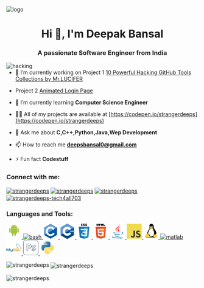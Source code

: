 ![logo](https://github.com/strangerdeeps/strangerdeeps/blob/main/Blue%20and%20White%20Illustrative%20Modern%20Science%20and%20Technology%20Education%20Video.gif.crdownload)
<h1 align="center">Hi 👋, I'm Deepak Bansal</h1>
<h3 align="center">A passionate Software Engineer from India</h3>

<img align="right" alt="hacking" width="550" src="https://techviral.tech/wp-content/uploads/2021/04/java-hacking-gif.gif">

- 🔭 I’m currently working on Project 1 [10 Powerful Hacking GitHub Tools Collections by Mr.LUCIFER](https://codepen.io/strangerdeeps/pen/yLGGBRe)

- Project 2 [Animated Login Page](https://codepen.io/strangerdeeps/pen/wvOLgOr)

- 🌱 I’m currently learning **Computer Science Engineer**

- 👨‍💻 All of my projects are available at [https://codepen.io/strangerdeeps](https://codepen.io/strangerdeeps)

- 💬 Ask me about **C,C++,Python,Java,Wep Development**

- 📫 How to reach me **deepsbansal0@gmail.com**

- ⚡ Fun fact **Codestuff**

<h3 align="left">Connect with me:</h3>
<p align="left">
<a href="https://codepen.io/strangerdeeps" target="blank"><img align="center" src="https://raw.githubusercontent.com/rahuldkjain/github-profile-readme-generator/master/src/images/icons/Social/codepen.svg" alt="strangerdeeps" height="30" width="40" /></a>
<a href="https://linkedin.com/in/strangerdeeps" target="blank"><img align="center" src="https://raw.githubusercontent.com/rahuldkjain/github-profile-readme-generator/master/src/images/icons/Social/linked-in-alt.svg" alt="strangerdeeps" height="30" width="40" /></a>
<a href="https://instagram.com/strangerdeeps" target="blank"><img align="center" src="https://raw.githubusercontent.com/rahuldkjain/github-profile-readme-generator/master/src/images/icons/Social/instagram.svg" alt="strangerdeeps" height="30" width="40" /></a>
<a href="https://www.youtube.com/c/strangerdeeps-tech4all703" target="blank"><img align="center" src="https://raw.githubusercontent.com/rahuldkjain/github-profile-readme-generator/master/src/images/icons/Social/youtube.svg" alt="strangerdeeps-tech4all703" height="30" width="40" /></a>
</p>

<h3 align="left">Languages and Tools:</h3>
<p align="left"> <a href="https://developer.android.com" target="_blank" rel="noreferrer"> <img src="https://raw.githubusercontent.com/devicons/devicon/master/icons/android/android-original-wordmark.svg" alt="android" width="40" height="40"/> </a> <a href="https://www.gnu.org/software/bash/" target="_blank" rel="noreferrer"> <img src="https://www.vectorlogo.zone/logos/gnu_bash/gnu_bash-icon.svg" alt="bash" width="40" height="40"/> </a> <a href="https://www.cprogramming.com/" target="_blank" rel="noreferrer"> <img src="https://raw.githubusercontent.com/devicons/devicon/master/icons/c/c-original.svg" alt="c" width="40" height="40"/> </a> <a href="https://www.w3schools.com/cpp/" target="_blank" rel="noreferrer"> <img src="https://raw.githubusercontent.com/devicons/devicon/master/icons/cplusplus/cplusplus-original.svg" alt="cplusplus" width="40" height="40"/> </a> <a href="https://www.w3schools.com/css/" target="_blank" rel="noreferrer"> <img src="https://raw.githubusercontent.com/devicons/devicon/master/icons/css3/css3-original-wordmark.svg" alt="css3" width="40" height="40"/> </a> <a href="https://www.w3.org/html/" target="_blank" rel="noreferrer"> <img src="https://raw.githubusercontent.com/devicons/devicon/master/icons/html5/html5-original-wordmark.svg" alt="html5" width="40" height="40"/> </a> <a href="https://www.java.com" target="_blank" rel="noreferrer"> <img src="https://raw.githubusercontent.com/devicons/devicon/master/icons/java/java-original.svg" alt="java" width="40" height="40"/> </a> <a href="https://developer.mozilla.org/en-US/docs/Web/JavaScript" target="_blank" rel="noreferrer"> <img src="https://raw.githubusercontent.com/devicons/devicon/master/icons/javascript/javascript-original.svg" alt="javascript" width="40" height="40"/> </a> <a href="https://www.linux.org/" target="_blank" rel="noreferrer"> <img src="https://raw.githubusercontent.com/devicons/devicon/master/icons/linux/linux-original.svg" alt="linux" width="40" height="40"/> </a> <a href="https://www.mathworks.com/" target="_blank" rel="noreferrer"> <img src="https://upload.wikimedia.org/wikipedia/commons/2/21/Matlab_Logo.png" alt="matlab" width="40" height="40"/> </a> <a href="https://www.mysql.com/" target="_blank" rel="noreferrer"> <img src="https://raw.githubusercontent.com/devicons/devicon/master/icons/mysql/mysql-original-wordmark.svg" alt="mysql" width="40" height="40"/> </a> <a href="https://www.photoshop.com/en" target="_blank" rel="noreferrer"> <img src="https://raw.githubusercontent.com/devicons/devicon/master/icons/photoshop/photoshop-line.svg" alt="photoshop" width="40" height="40"/> </a> <a href="https://www.python.org" target="_blank" rel="noreferrer"> <img src="https://raw.githubusercontent.com/devicons/devicon/master/icons/python/python-original.svg" alt="python" width="40" height="40"/> </a> </p>

<p><img align="left" src="https://github-readme-stats.vercel.app/api/top-langs?username=strangerdeeps&show_icons=true&locale=en&layout=compact" alt="strangerdeeps" /></p>

<p>&nbsp;<img align="center" src="https://github-readme-stats.vercel.app/api?username=strangerdeeps&show_icons=true&locale=en" alt="strangerdeeps" /></p>

<p><img align="center" src="https://github-readme-streak-stats.herokuapp.com/?user=strangerdeeps&" alt="strangerdeeps" /></p>
